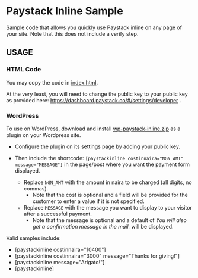 # Paystack Inline Sample

Sample code that allows you quickly use Paystack inline on any page of your site. Note that this does not include a verify step.

## USAGE

### HTML Code

You may copy the code in [index.html](index.html).

At the very least, you will need to change the public key to your public key as provided here: https://dashboard.paystack.co/#/settings/developer .

### WordPress

To use on WordPress, download and install [wp-paystack-inline.zip](wp-paystack-inline.zip?raw=true) as a plugin on your Wordpress site.

* Configure the plugin on its settings page by adding your public key.

* Then include the shortcode: `[paystackinline costinnaira="NGN_AMT" message="MESSAGE"]` in the page/post where you want the payment form displayed.
    - Replace `NGN_AMT` with the amount in naira to be charged (all digits, no commas). 
        - Note that the cost is optional and a field will be provided for the customer to enter a value if it is not specified.
    - Replace `MESSAGE` with the message you want to display to your visitor after a successful payment. 
        - Note that the message is optional and a default of *You will also get a confirmation message in the mail.* will be displayed.
    
Valid samples include:
* [paystackinline costinnaira="10400"]
* [paystackinline costinnaira="3000" message="Thanks for giving!"]
* [paystackinline message="Arigato!"]
* [paystackinline]

